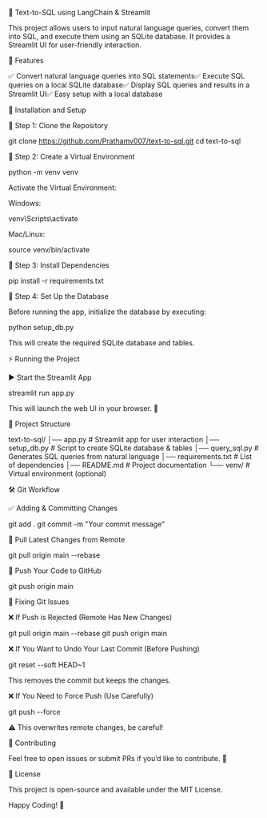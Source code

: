 📝 Text-to-SQL using LangChain & Streamlit

This project allows users to input natural language queries, convert them into SQL, and execute them using an SQLite database. It provides a Streamlit UI for user-friendly interaction.

🚀 Features

✅ Convert natural language queries into SQL statements✅ Execute SQL queries on a local SQLite database✅ Display SQL queries and results in a Streamlit UI✅ Easy setup with a local database

📌 Installation and Setup

🔹 Step 1: Clone the Repository

git clone https://github.com/Prathamv007/text-to-sql.git
cd text-to-sql

🔹 Step 2: Create a Virtual Environment

python -m venv venv

Activate the Virtual Environment:

Windows:

venv\Scripts\activate

Mac/Linux:

source venv/bin/activate

🔹 Step 3: Install Dependencies

pip install -r requirements.txt

🔹 Step 4: Set Up the Database

Before running the app, initialize the database by executing:

python setup_db.py

This will create the required SQLite database and tables.

⚡ Running the Project

▶️ Start the Streamlit App

streamlit run app.py

This will launch the web UI in your browser. 🎉

📂 Project Structure

text-to-sql/
│── app.py                # Streamlit app for user interaction
│── setup_db.py           # Script to create SQLite database & tables
│── query_sql.py          # Generates SQL queries from natural language
│── requirements.txt      # List of dependencies
│── README.md             # Project documentation
└── venv/                 # Virtual environment (optional)

🛠 Git Workflow

✅ Adding & Committing Changes

git add .
git commit -m "Your commit message"

🔄 Pull Latest Changes from Remote

git pull origin main --rebase

🚀 Push Your Code to GitHub

git push origin main

🔄 Fixing Git Issues

❌ If Push is Rejected (Remote Has New Changes)

git pull origin main --rebase
git push origin main

❌ If You Want to Undo Your Last Commit (Before Pushing)

git reset --soft HEAD~1

This removes the commit but keeps the changes.

❌ If You Need to Force Push (Use Carefully)

git push --force

⚠️ This overwrites remote changes, be careful!

📌 Contributing

Feel free to open issues or submit PRs if you’d like to contribute. 🚀

📜 License

This project is open-source and available under the MIT License.

Happy Coding! 🎯

